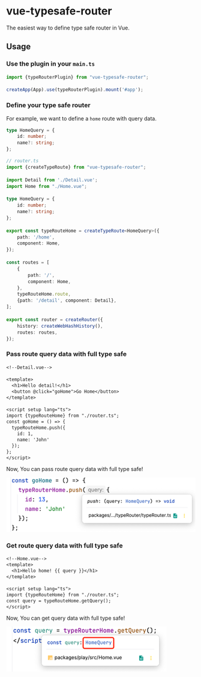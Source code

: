 # vue-typesafe-router
The easiest way to define type safe router in Vue.
## Usage
### Use the plugin in your `main.ts`
```ts
import {typeRouterPlugin} from "vue-typesafe-router";

createApp(App).use(typeRouterPlugin).mount('#app');
```

### Define your type safe router
For example, we want to define a `home` route with query data.

```ts
type HomeQuery = {
    id: number;
    name?: string;
};
```

```ts
// router.ts
import {createTypeRoute} from "vue-typesafe-router";

import Detail from './Detail.vue';
import Home from "./Home.vue";

type HomeQuery = {
    id: number;
    name?: string;
};

export const typeRouteHome = createTypeRoute<HomeQuery>({
    path: '/home',
    component: Home,
});

const routes = [
    {
        path: '/',
        component: Home,
    },
    typeRouteHome.route,
    {path: '/detail', component: Detail},
];

export const router = createRouter({
    history: createWebHashHistory(),
    routes: routes,
});
```
### Pass route query data with full type safe
```vue
<!--Detail.vue-->

<template>
  <h1>Hello detail!</h1>
  <button @click="goHome">Go Home</button>
</template>

<script setup lang="ts">
import {typeRouteHome} from "./router.ts";
const goHome = () => {
  typeRouteHome.push({
    id: 1,
    name: 'John'
  });
};
</script>
```
Now, You can pass route query data with full type safe!

![img_1.png](img_1.png)

### Get route query data with full type safe
```vue
<!--Home.vue-->
<template>
  <h1>Hello home! {{ query }}</h1>
</template>

<script setup lang="ts">
import {typeRouteHome} from "./router.ts";
const query = typeRouteHome.getQuery();
</script>
```
Now, You can get query data with full type safe!

![img.png](img.png)